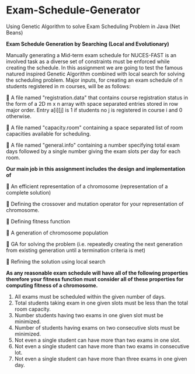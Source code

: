 # Exam-Schedule-Generator
Using Genetic Algorithm to solve Exam Scheduling Problem in Java (Net Beans)

**Exam Schedule Generation by Searching (Local and Evolutionary)**

Manually generating a Mid-term exam schedule for NUCES-FAST is an involved task as a diverse set of
constraints must be enforced while creating the schedule. In this assignment we are going to test the
famous natured inspired Genetic Algorithm combined with local search for solving the scheduling
problem.
Major inputs, for creating an exam schedule of n students registered in m courses, will be as follows:

 A file named "registration.data" that contains course registration status in the form of a 2D
m x n array with space separated entries stored in row major order. Entry a[i][j] is 1 if students
no j is registered in course i and 0 otherwise.

 A file named "capacity.room" containing a space separated list of room capacities available for
scheduling.

 A file named "general.info" containing a number specifying total exam days followed by a single
number giving the exam slots per day for each room.

**Our main job in this assignment includes the design and implementation of**

 An efficient representation of a chromosome (representation of a complete solution)

 Defining the crossover and mutation operator for your representation of chromosome.

 Defining fitness function

 A generation of chromosome population

 GA for solving the problem (i.e. repeatedly creating the next generation from existing generation
until a termination criteria is met)

 Refining the solution using local search

**As any reasonable exam schedule will have all of the following properties therefore your fitness
function must consider all of these properties for computing fitness of a chromosome.**

1. All exams must be scheduled within the given number of days.
2. Total students taking exam in one given slots must be less than the total room capacity.
3. Number students having two exams in one given slot must be minimized.
4. Number of students having exams on two consecutive slots must be minimized.
5. Not even a single student can have more than two exams in one slot.
6. Not even a single student can have more than two exams in consecutive lot.
7. Not even a single student can have more than three exams in one given day.
